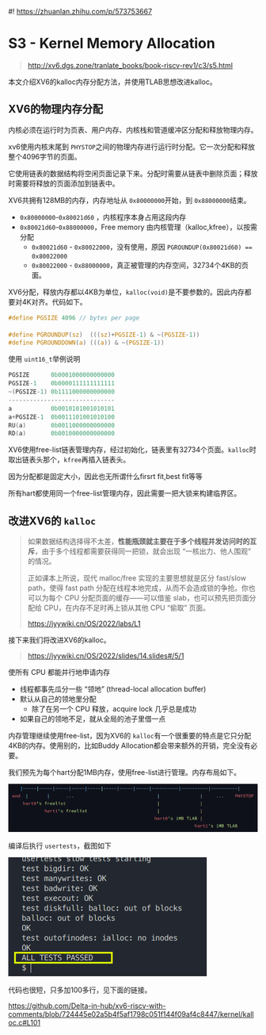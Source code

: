 #! https://zhuanlan.zhihu.com/p/573753667

# S3 - Kernel Memory Allocation

> http://xv6.dgs.zone/tranlate_books/book-riscv-rev1/c3/s5.html

本文介绍XV6的kalloc内存分配方法，并使用TLAB思想改进kalloc。

## XV6的物理内存分配

内核必须在运行时为页表、用户内存、内核栈和管道缓冲区分配和释放物理内存。

xv6使用内核末尾到 `PHYSTOP`之间的物理内存进行运行时分配。它一次分配和释放整个4096字节的页面。

它使用链表的数据结构将空闲页面记录下来。分配时需要从链表中删除页面；释放时需要将释放的页面添加到链表中。

XV6共拥有128MB的内存，内存地址从 `0x80000000`开始，到 `0x88000000`结束。

- `0x80000000`-`0x80021d60` ，内核程序本身占用这段内存
- `0x80021d60`-`0x88000000`，Free memory 由内核管理（kalloc,kfree），以按需分配
  - `0x80021d60` - `0x80022000`，没有使用，原因 `PGROUNDUP(0x80021d60) == 0x80022000`
  - `0x80022000`  - `0x88000000`，真正被管理的内存空间，32734个4KB的页面。

XV6分配，释放内存都以4KB为单位，`kalloc(void)`是不要参数的。因此内存都要对4K对齐。代码如下。

```c
#define PGSIZE 4096 // bytes per page

#define PGROUNDUP(sz)  (((sz)+PGSIZE-1) & ~(PGSIZE-1))
#define PGROUNDDOWN(a) (((a)) & ~(PGSIZE-1))
```

使用 `uint16_t`举例说明

```C
PGSIZE      0b0001000000000000
PGSIZE-1    0b0000111111111111
~(PGSIZE-1) 0b1111000000000000
------------------------------
a           0b0010101001010101
a+PGSIZE-1  0b0011101001010100
RU(a)       0b0011000000000000
RD(a)       0b0010000000000000
```

XV6使用free-list链表管理内存，经过初始化，链表里有32734个页面。`kalloc`时取出链表头那个，`kfree`再插入链表头。

因为分配都是固定大小，因此也无所谓什么firsrt fit,best fit等等

所有hart都使用同一个free-list管理内存，因此需要一把大锁来构建临界区。

## 改进XV6的 `kalloc`

> 如果数据结构选择得不太差，**性能瓶颈就主要在于多个线程并发访问时的互斥**，由于多个线程都需要获得同一把锁，就会出现 “一核出力、他人围观” 的情况。
>
> 正如课本上所说，现代 malloc/free 实现的主要思想就是区分 fast/slow path，使得 fast path 分配在线程本地完成，从而不会造成锁的争抢。你也可以为每个 CPU 分配页面的缓存——可以借鉴 slab，也可以预先把页面分配给 CPU，在内存不足时再上锁从其他 CPU “偷取” 页面。
>
> https://jyywiki.cn/OS/2022/labs/L1

接下来我们将改进XV6的kalloc。

> https://jyywiki.cn/OS/2022/slides/14.slides#/5/1

使所有 CPU 都能并行地申请内存

- 线程都事先瓜分一些 “领地” (thread-local allocation buffer)
- 默认从自己的领地里分配
  - 除了在另一个 CPU 释放，acquire lock 几乎总是成功
- 如果自己的领地不足，就从全局的池子里借一点

内存管理继续使用free-list，因为XV6的 `kalloc`有一个很重要的特点是它只分配4KB的内存。使用别的，比如Buddy Allocation都会带来额外的开销，完全没有必要。

我们预先为每个hart分配1MB内存，使用free-list进行管理。内存布局如下。

![image-20221014231528734](S3-Kalloc.assets/image-20221014231528734.png)

编译后执行 `usertests`，截图如下

![image-20221014231229285](S3-Kalloc.assets/image-20221014231229285.png)

代码也很短，只多加100多行，见下面的链接。

https://github.com/Delta-in-hub/xv6-riscv-with-comments/blob/724445e02a5b4f5af1798c051f144f09af4c8447/kernel/kalloc.c#L101
